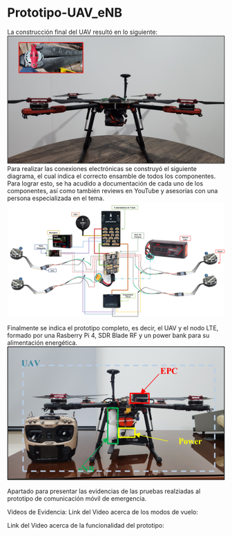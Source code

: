 # Prototipo-UAV_eNB
La construcción final del UAV resultó en lo siguiente:
![UAV](https://github.com/Vichearias10/Evidencia_Pruebas-Prototipo-UAV_eNB/blob/main/UAV.png)
Para realizar las conexiones electrónicas se construyó el siguiente diagrama, el cual indica el correcto ensamble de todos los componentes. Para lograr esto, se ha acudido a documentación de cada uno de los componentes, así como también reviews en YouTube y asesorías con una persona especializada en el tema.
![Conexiones UAV](https://github.com/Vichearias10/Evidencia_Pruebas-Prototipo-UAV_eNB/blob/main/Diagrama.png)

Finalmente se indica el prototipo completo, es decir, el UAV y el nodo LTE, formado por una Rasberry Pi 4, SDR Blade RF y un power bank para su alimentación energética.
![Prototipo Completo](https://github.com/Vichearias10/Evidencia_Pruebas-Prototipo-UAV_eNB/blob/main/Prototipo_Completo.png)


Apartado para presentar las evidencias de las pruebas realziadas al prototipo de comunicación móvil de emergencia.

Videos de Evidencia:
Link del Video acerca de los modos de vuelo:

Link del Video acerca de la funcionalidad del prototipo:
